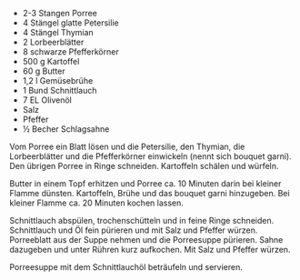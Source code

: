 * 2-3 Stangen Porree
* 4 Stängel glatte Petersilie
* 4 Stängel Thymian
* 2 Lorbeerblätter
* 8 schwarze Pfefferkörner
* 500 g Kartoffel
* 60 g Butter
* 1,2 l Gemüsebrühe
* 1 Bund Schnittlauch
* 7 EL Olivenöl
* Salz
* Pfeffer
* ½ Becher Schlagsahne

Vom Porree ein Blatt lösen und die Petersilie, den Thymian, die Lorbeerblätter
und die Pfefferkörner einwickeln (nennt sich bouquet garni). Den übrigen Porree
in Ringe schneiden. Kartoffeln schälen und würfeln.

Butter in einem Topf erhitzen und Porree ca. 10 Minuten darin bei kleiner Flamme
dünsten. Kartoffeln, Brühe und das bouquet garni hinzugeben. Bei kleiner Flamme
ca. 20 Minuten kochen lassen.

Schnittlauch abspülen, trochenschütteln und in feine Ringe schneiden.
Schnittlauch und Öl fein pürieren und mit Salz und Pfeffer würzen. Porreeblatt
aus der Suppe nehmen und die Porreesuppe pürieren. Sahne dazugeben und unter
Rühren kurz aufkochen. Mit Salz und Pfeffer würzen.

Porreesuppe mit dem Schnittlauchöl beträufeln und servieren.
